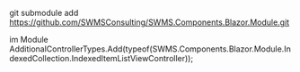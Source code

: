 git submodule add https://github.com/SWMSConsulting/SWMS.Components.Blazor.Module.git


im Module
AdditionalControllerTypes.Add(typeof(SWMS.Components.Blazor.Module.IndexedCollection.IndexedItemListViewController));
